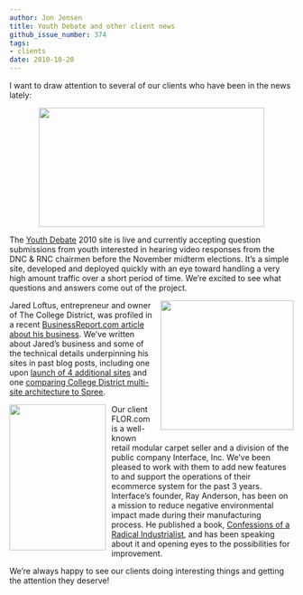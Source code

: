 ```yaml
---
author: Jon Jensen
title: Youth Debate and other client news
github_issue_number: 374
tags:
- clients
date: 2010-10-20
---
```


I want to draw attention to several of our clients who have been in the news lately:

<a href="http://youthdebate.org/" onblur="try {parent.deselectBloggerImageGracefully();} catch(e) {}"><img alt="" border="0" id="BLOGGER_PHOTO_ID_5530254616609621874" src="/blog/2010/10/youth-debate-and-other-client-news/image-0.jpeg" style="display:block; margin:0px auto 10px; text-align:center;cursor:pointer; cursor:hand;width: 400px; height: 211px;"/></a>

The [Youth Debate](http://youthdebate.org/) 2010 site is live and currently accepting question submissions from youth interested in hearing video responses from the DNC & RNC chairmen before the November midterm elections. It’s a simple site, developed and deployed quickly with an eye toward handling a very high amount traffic over a short period of time. We’re excited to see what questions and answers come out of the project.

<a href="http://www.collegedistrict.com/" onblur="try {parent.deselectBloggerImageGracefully();} catch(e) {}"><img alt="" border="0" id="BLOGGER_PHOTO_ID_5530259591698379890" src="/blog/2010/10/youth-debate-and-other-client-news/image-1.jpeg" style="float:right; margin:0 0 10px 10px;cursor:pointer; cursor:hand;width: 236px; height: 229px;"/></a>

Jared Loftus, entrepreneur and owner of The College District, was profiled in a recent [BusinessReport.com article about his business](https://web.archive.org/web/20101027133650/http://www.businessreport.com/news/2010/oct/18/entrepreneur-jared-loftus-gnit1/). We’ve written about Jared’s business and some of the technical details underpinning his sites in past blog posts, including one upon [launch of 4 additional sites](/blog/2009/01/college-district-launches-4-additional) and one [comparing College District multi-site architecture to Spree](/blog/2010/05/spree-multi-store-architecture).

<a href="https://web.archive.org/web/20101222163503/http://us.macmillan.com/confessionsofaradicalindustrialist"><img alt="" border="0" src="/blog/2010/10/youth-debate-and-other-client-news/image-2.jpeg" style="float:left; margin:0 10px 10px 0; cursor:pointer; cursor:hand; width: 171px; height: 258px"/></a>

Our client FLOR.com is a well-known retail modular carpet seller and a division of the public company Interface, Inc. We’ve been pleased to work with them to add new features to and support the operations of their ecommerce system for the past 3 years. Interface’s founder, Ray Anderson, has been on a mission to reduce negative environmental impact made during their manufacturing process. He published a book, [Confessions of a Radical Industrialist](http://us.macmillan.com/confessionsofaradicalindustrialist), and has been speaking about it and opening eyes to the possibilities for improvement.

We’re always happy to see our clients doing interesting things and getting the attention they deserve!
